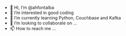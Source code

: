 - 👋 Hi, I’m @ahfontalba
- 👀 I’m interested in good coding
- 🌱 I’m currently learning Python, Couchbase and Kafka
- 💞️ I’m looking to collaborate on ...
- 📫 How to reach me ...

<!---
ahfontalba/ahfontalba is a ✨ special ✨ repository because its `README.md` (this file) appears on your GitHub profile.
You can click the Preview link to take a look at your changes.
--->
